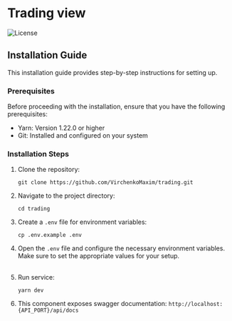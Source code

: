 # Trading view

![License](https://img.shields.io/badge/License-MIT-blue.svg)


## Installation Guide

This installation guide provides step-by-step instructions for setting up.

### Prerequisites

Before proceeding with the installation, ensure that you have the following prerequisites:
  
   - Yarn: Version 1.22.0 or higher
   - Git: Installed and configured on your system

### Installation Steps

1. Clone the repository:

   ```shell
   git clone https://github.com/VirchenkoMaxim/trading.git

2. Navigate to the project directory:

   ```shell
   cd trading

3. Create a `.env` file for environment variables:

   ```shell
   cp .env.example .env

4. Open the `.env` file and configure the necessary environment variables. Make sure to set the appropriate values for your setup.
   <br><br>
5. Run service:
   ```shell
   yarn dev

6. This component exposes swagger documentation: `http://localhost:{API_PORT}/api/docs`